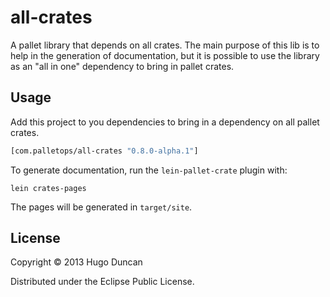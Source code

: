 # all-crates

A pallet library that depends on all crates.  The main purpose of this lib is to
help in the generation of documentation, but it is possible to use the library
as an "all in one" dependency to bring in pallet crates.

## Usage

Add this project to you dependencies to bring in a dependency on all pallet
crates.

```clj
[com.palletops/all-crates "0.8.0-alpha.1"]
```

To generate documentation, run the `lein-pallet-crate` plugin with:

    lein crates-pages

The pages will be generated in `target/site`.

## License

Copyright © 2013 Hugo Duncan

Distributed under the Eclipse Public License.
